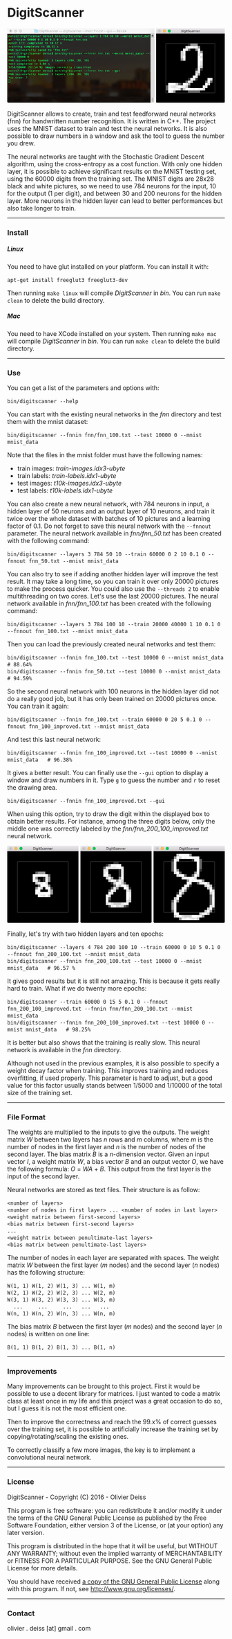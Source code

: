 # DigitScanner

![Screenshot](media/Screenshot.png)

DigitScanner allows to create, train and test feedforward neural networks (fnn) for handwritten number recognition. It is written in C++. The project uses the MNIST dataset to train and test the neural networks. It is also possible to draw numbers in a window and ask the tool to guess the number you drew.

The neural networks are taught with the Stochastic Gradient Descent algorithm, using the cross-entropy as a cost function. With only one hidden layer, it is possible to achieve significant results on the MNIST testing set, using the 60000 digits from the training set. The MNIST digits are 28x28 black and white pictures, so we need to use 784 neurons for the input, 10 for the output (1 per digit), and between 30 and 200 neurons for the hidden layer. More neurons in the hidden layer can lead to better performances but also take longer to train.

***

### Install

##### Linux

You need to have glut installed on your platform. You can install it with:

    apt-get install freeglut3 freeglut3-dev

Then running `make linux` will compile *DigitScanner* in *bin*. You can run `make clean` to delete the build directory.

##### Mac

You need to have XCode installed on your system. Then running `make mac` will compile *DigitScanner* in *bin*. You can run `make clean` to delete the build directory.

***

### Use

You can get a list of the parameters and options with:

    bin/digitscanner --help

You can start with the existing neural networks in the *fnn* directory and test them with the mnist dataset:

    bin/digitscanner --fnnin fnn/fnn_100.txt --test 10000 0 --mnist mnist_data

Note that the files in the mnist folder must have the following names:
* train images: *train-images.idx3-ubyte*
* train labels: *train-labels.idx1-ubyte*
* test images: *t10k-images.idx3-ubyte*
* test labels: *t10k-labels.idx1-ubyte*
    
You can also create a new neural network, with 784 neurons in input, a hidden layer of 50 neurons and an output layer of 10 neurons, and train it twice over the whole dataset with batches of 10 pictures and a learning factor of 0.1. Do not forget to save this neural network with the `--fnnout` parameter. The neural network available in *fnn/fnn_50.txt* has been created with the following command:

    bin/digitscanner --layers 3 784 50 10 --train 60000 0 2 10 0.1 0 --fnnout fnn_50.txt --mnist mnist_data
    
You can also try to see if adding another hidden layer will improve the test result. It may take a long time, so you can train it over only 20000 pictures to make the process quicker. You could also use the `--threads 2` to enable multithreading on two cores. Let's use the last 20000 pictures. The neural network available in *fnn/fnn_100.txt* has been created with the following command:

    bin/digitscanner --layers 3 784 100 10 --train 20000 40000 1 10 0.1 0 --fnnout fnn_100.txt --mnist mnist_data
    
Then you can load the previously created neural networks and test them:

    bin/digitscanner --fnnin fnn_100.txt --test 10000 0 --mnist mnist_data   # 88.64%
    bin/digitscanner --fnnin fnn_50.txt --test 10000 0 --mnist mnist_data    # 94.59%
    
So the second neural network with 100 neurons in the hidden layer did not do a really good job, but it has only been trained on 20000 pictures once. You can train it again:

    bin/digitscanner --fnnin fnn_100.txt --train 60000 0 20 5 0.1 0 --fnnout fnn_100_improved.txt --mnist mnist_data
    
And test this last neural network:

    bin/digitscanner --fnnin fnn_100_improved.txt --test 10000 0 --mnist mnist_data   # 96.38%

It gives a better result. You can finally use the `--gui` option to display a window and draw numbers in it. Type `g` to guess the number and `r` to reset the drawing area.

    bin/digitscanner --fnnin fnn_100_improved.txt --gui
    
When using this option, try to draw the digit within the displayed box to obtain better results. For instance, among the three digits below, only the middle one was correctly labeled by the *fnn/fnn_200_100_improved.txt* neural network.

![Example](media/examples.png)
    
Finally, let's try with two hidden layers and ten epochs:

    bin/digitscanner --layers 4 784 200 100 10 --train 60000 0 10 5 0.1 0 --fnnout fnn_200_100.txt --mnist mnist_data
    bin/digitscanner --fnnin fnn_200_100.txt --test 10000 0 --mnist mnist_data   # 96.57 %
    
It gives good results but it is still not amazing. This is because it gets really hard to train. What if we do twenty more epochs:

    bin/digitscanner --train 60000 0 15 5 0.1 0 --fnnout fnn_200_100_improved.txt --fnnin fnn/fnn_200_100.txt --mnist mnist_data
    bin/digitscanner --fnnin fnn_200_100_improved.txt --test 10000 0 --mnist mnist_data   # 98.25%
    
It is better but also shows that the training is really slow. This neural network is available in the *fnn* directory.

Although not used in the previous examples, it is also possible to specify a weight decay factor when training. This improves training and reduces overfitting, if used properly. This parameter is hard to adjust, but a good value for this factor usually stands between 1/5000 and 1/10000 of the total size of the training set.

***
    
### File Format

The weights are multiplied to the inputs to give the outputs. The weight matrix *W* between two layers has *n* rows and *m* columns, where *m* is the number of nodes in the first layer and *n* is the number of nodes of the second layer. The bias matrix *B* is a *n*-dimension vector. Given an input vector *I*, a weight matrix *W*, a bias vector *B* and an output vector *O*, we have the following formula: *O* = *WA* + *B*. This output from the first layer is the input of the second layer.

Neural networks are stored as text files. Their structure is as follow:

    <number of layers>
    <number of nodes in first layer> ... <number of nodes in last layer>
    <weight matrix between first-second layers>
    <bias matrix between first-second layers>
    ...
    <weight matrix between penultimate-last layers>
    <bias matrix between penultimate-last layers>
    
The number of nodes in each layer are separated with spaces. The weight matrix *W* between the first layer (*m* nodes) and the second layer (*n* nodes) has the following structure:

    W(1, 1) W(1, 2) W(1, 3) ... W(1, m)
    W(2, 1) W(2, 2) W(2, 3) ... W(2, m)
    W(3, 1) W(3, 2) W(3, 3) ... W(3, m)
      ...     ...     ...   ...   ...
    W(n, 1) W(n, 2) W(n, 3) ... W(n, m)
    
The bias matrix *B* between the first layer (*m* nodes) and the second layer (*n* nodes) is written on one line:

    B(1, 1) B(1, 2) B(1, 3) ... B(1, n)

***
    
### Improvements

Many improvements can be brought to this project. First it would be possible to use a decent library for matrices. I just wanted to code a matrix class at least once in my life and this project was a great occasion to do so, but I guess it is not the most efficient one.

Then to improve the correctness and reach the 99.x% of correct guesses over the training set, it is possible to artificially increase the training set by copying/rotating/scaling the existing ones.

To correctly classify a few more images, the key is to implement a convolutional neural network.

***

### License

DigitScanner - Copyright (C) 2016 -  Olivier Deiss

This program is free software: you can redistribute it and/or modify
it under the terms of the GNU General Public License as published by
the Free Software Foundation, either version 3 of the License, or
(at your option) any later version.

This program is distributed in the hope that it will be useful,
but WITHOUT ANY WARRANTY; without even the implied warranty of
MERCHANTABILITY or FITNESS FOR A PARTICULAR PURPOSE.  See the
GNU General Public License for more details.

You should have received [a copy of the GNU General Public License](COPYING)
along with this program. If not, see <http://www.gnu.org/licenses/>.

***

### Contact

olivier . deiss [at] gmail . com

